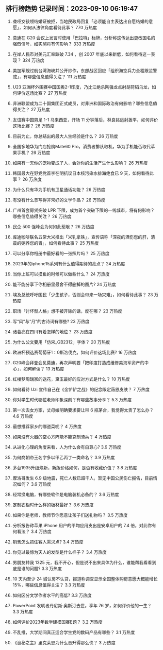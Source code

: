 
## 排行榜趋势 记录时间：2023-09-10 06:19:47
  
  1. 聋哑女孩领结婚证被拒，当地民政局回复「必须能自主表达出自愿结婚的意愿」，如何从法律角度看待此事？ 770 万热度
    
  2. 莫迪在 G20 会议上发言时使用「巴拉特」标牌，分析称这传达出更改国名的强烈信号，如实施将有何影响？ 333 万热度
    
  3. 在岸人民币对美元汇率跌破 7.34 ，创 2007 年底以来新低，如何看待这一表现？ 324 万热度
    
  4. 美加军舰过航台湾海峡并公开炒作，东部战区回应「组织海空兵力全程跟监警戒」，有哪些信息值得关注？ 111 万热度
    
  5. U23 亚洲杯外围赛中国国奥2-1印度，乃比江绝杀陶强龙点射胡荷韬乌龙，如何评价这场比赛？ 27 万热度
    
  6. 非洲联盟成为二十国集团正式成员，对非洲和国际政治有何影响？哪些信息值得关注？ 27 万热度
    
  7. 友谊赛中国男足 1-1 马来西亚，开场 11 分钟落后，林良铭远射扳平，如何评价这场比赛？ 26 万热度
    
  8. 目前为止，你总结出的最大人生经验是什么？ 26 万热度
    
  9. 全国多地华为门店抢购Mate60 Pro，消费者排队取机，华为手机能否取代苹果手机？ 26 万热度
    
  10. 如果有一天你的宠物变成了人，会对你的生活产生什么影响？ 26 万热度
    
  11. 韩国最大在野党党首李在明抗议日本核污染水排海绝食已 9 天，如何看待此事？ 26 万热度
    
  12. 为什么只有华为手机有卫星通话功能？ 26 万热度
    
  13. 有没有什么景写得非常好的文学作品？ 26 万热度
    
  14. 广州首套房贷突破 LPR 下限，成为首个突破下限的一线城市，将有何影响？哪些信息值得关注？ 26 万热度
    
  15. 民企 500 强峰会为何如此惹眼？ 26 万热度
    
  16. 库迪咖啡联名五常大米推出「米乳拿铁」，宣传语称「深夜的酒伤您的肝，清晨的粥养您的胃」，如何看待此事？ 25 万热度
    
  17. 可以分享你相册中最好看的一张照片吗？ 25 万热度
    
  18. 2023年的iphone15系列有什么值得期待的亮点？ 24 万热度
    
  19. 当你上班可以摸鱼的时候可以做些什么？ 24 万热度
    
  20. 能不能分享下你相册里最舍不得删掉的图片? 24 万热度
    
  21. 埃及总统呼吁国民「少生孩子，否则会带来一场灾难」，如何看待此事？ 23 万热度
    
  22. 职场「讨坏型人格」想不被开除的话，度在哪？ 23 万热度
    
  23. 写“风”与“月”的古诗词有哪些? 23 万热度
    
  24. 诸葛亮在四川有着怎样的地位？ 23 万热度
    
  25. 为什么公文要用「仿宋_GB2312」字体？ 20 万热度
    
  26. 欧洲杯预选赛葡萄牙1：0斯洛伐克，如何评价这场比赛? 16 万热度
    
  27. G20峰会拜登会见莫迪，再次声明要「把印度打造成维修美海军资产的中心」，如何解读？ 13 万热度
    
  28. 红楼梦周瑞家的送花，黛玉最好的应对方式是什么？ 10 万热度
    
  29. 如何看待 Uzi 宣传自己在《金铲铲之战》的纪念限定薇恩皮肤？ 7 万热度
    
  30. 你对学生时代哪位老师印象深刻？有哪些故事分享？ 5.3 万热度
    
  31. 第一次去女方家，丈母娘明确要求要让带 6 瓶茅台，我觉得太贵了怎么办？ 4.6 万热度
    
  32. 最想推荐家乡的哪道菜呢？ 4 万热度
    
  33. 如果没有火器的空心方阵能不能克制骑兵？ 4 万热度
    
  34. 从进化心理的角度来看，人为什么会有自尊心? 3.9 万热度
    
  35. 为何商朝帝王名字多以甲乙丙丁一类命名？ 3.9 万热度
    
  36. 茅台1935升级焕新，新版价格如何，是否有收藏价值？ 3.8 万热度
    
  37. 摩洛哥发生 6.9 级地震，死亡人数已超千人，暂无中国公民伤亡报告，目前情况如何？ 3.6 万热度
    
  38. 经常换电脑，有哪些软件是电脑装机必备的？ 3.6 万热度
    
  39. 定制衣柜时什么样的板材最好？ 3.6 万热度
    
  40. 如果你是老师，教师节你愿意让孩子们送礼物吗？ 3.5 万热度
    
  41. 分析报告称苹果 iPhone 用户的平均应用支出是安卓用户的 7.4 倍，对此你有何看法？ 3.4 万热度
    
  42. 销售怎么抓住客人需求点? 3.4 万热度
    
  43. 你见过最惊为天人的发型是什么样子？ 3.4 万热度
    
  44. 男朋友转我 1325 元，我不开心，但是说不出来具体为什么，谁能帮我看看到底是谁的问题? 3.3 万热度
    
  45. 10 天内至少 24 城认房不认贷，报道称调查显示全国整体购房意愿大概能增长15%，哪些信息值得关注？ 3.3 万热度
    
  46. 如何区分文学作者水平的高低? 3.3 万热度
    
  47. PowerPoint 发明者丹尼斯·奥斯汀去世，享年 76 岁，如何评价他的一生？ 3.3 万热度
    
  48. 如何评价2023年数学建模国赛E题？ 3.2 万热度
    
  49. 不乱推，大学期间真正适合学生党的数码产品有哪些？ 3.1 万热度
    
  50. 《诡秘之主》里克莱恩为什么晋升得那么快？ 3 万热度
    
